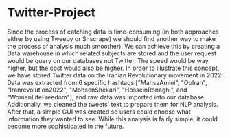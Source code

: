# Twitter-Project
Since the process of catching data is time-consuming (in both approaches either by using Tweepy or Snscrape) we should find another way to make the process of analysis much smoother). We can achieve this by creating a Data warehouse in which related subjects are stored and the user request would be query on our databases not Twitter. The speed would be way higher, but the cost would also be higher. 
In order to illustrate this concept, we have stored Twitter data on the Iranian Revolutionary movement in 2022: 
Data was extracted from 6 specific hashtags ["MahsaAmini", "OpIran", "Iranrevolution2022", "MohsenShekari", "HosseinRonaghi", and "WomenLifeFreedom"], and raw data was imported into our database. Additionally, we cleaned the tweets' text to prepare them for NLP analysis.  After that, a simple GUI was created so users could choose what information they wanted to see. While this analysis is fairly simple, it could become more sophisticated in the future. 

